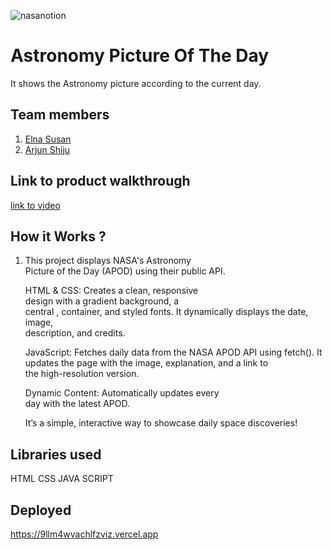 ![nasanotion](https://github.com/user-attachments/assets/f5e65cb8-48c0-4dc0-b757-bf3569f32d2f)

# Astronomy Picture Of The Day
It shows the Astronomy picture according to the current day.
 
## Team members
1. [Elna Susan](https://github.com/Elnasusan26)
2. [Arjun Shiju](https://github.com/Godly-arj)

## Link to product walkthrough
[link to video](https://drive.google.com/drive/folders/1f7PnC1x2zUjVueVSeUYow0bCXO4edHsl?usp=drive_link)

## How it Works ?
1. This project displays NASA's Astronomy          
   Picture of the Day (APOD) using their
   public API.

   HTML & CSS: Creates a clean, responsive              
   design with a gradient background, a             
   central , container, and styled fonts. It 
   dynamically displays the date, image,                
   description, and credits.

   JavaScript: Fetches daily data from the NASA 
   APOD API using fetch(). It updates the page 
   with the image, explanation, and a link to       
   the high-resolution version.

   Dynamic Content: Automatically updates every     
   day with the latest APOD.


   It’s a simple, interactive way to showcase 
   daily space discoveries!  




## Libraries used
HTML
CSS
JAVA SCRIPT 

## Deployed 

https://9llm4wvachlfzviz.vercel.app
